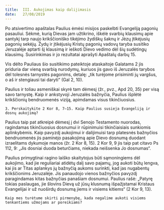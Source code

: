 ```yaml
---
title:  III. Aukojimas kaip dalijimasis
date:   27/08/2019
---
```


Po atsivertimo apaštalas Paulius ėmėsi misijos paskelbti Evangeliją pagonių pasauliui. Sėkmė, kurią Dievas jam užtikrino, iškėlė svarbių klausimų apie santykį tarp naujo krikščioniško tikėjimo žydiškų šaknų ir Jėzų įtikėjusių pagonių sekėjų. Žydų ir įtikėjusių Kristų pagonių vadovų taryba susitiko Jeruzalėje aptarti šį klausimą ir ieškoti Dievo vedimo dėl šių sudėtingų klausimų. Susirinkimas ir jo rezultatai aprašyti Apaštalų darbų 15.

Vis dėlto Pauliaus šio susitikimo pateiktoje ataskaitoje Galatams 2 jis priduria dar vieną svarbią nurodymų, kuriuos jis gavo iš Jeruzalės tarybos dėl tolesnės tarnystės pagonims, detalę: „tik turėjome prisiminti jų vargšus, o aš ir stengiausi tai daryti“ (Gal 2, 10).

Paulius ir toliau asmeniškai skyrė tam dėmesį (žr., pvz., Apd 20, 35) per visą savo tarnystę. Kaip ir ankstyvoji Jeruzalės bažnyčia, Paulius išplėtė krikščionių bendruomenės viziją, apimdamas visus tikinčiuosius.

`3. Perskaitykite 2 Kor 8, 7–15. Kaip Paulius susieja Evangeliją ir dosnų aukojimą?`

Paulius taip pat atkreipė dėmesį į dvi Senojo Testamento nuorodas, ragindamas tikinčiuosius dosnumui ir rūpinimuisi tikinčiaisiais sunkiomis aplinkybėmis. Kaip pavyzdį aukojimui ir dalijimuisi tarp platesnės bažnyčios bendruomenės jis paminėjo pasakojimą apie Dievo dosnumą duodant izraelitams dykumoje manos (žr. 2 Kor 8, 15). 2 Kor 9, 9 jis taip pat citavo Ps 112, 9: „Jis dosniai duoda beturčiams, niekada neišsenka Jo dosnumas“.

Paulius primygtinai ragino laiško skaitytojus būti sąmoningiems dėl aukojimo, kad jie reguliariai atidėtų dalį savo pajamų, jog aukoti būtų lengva, kai jis ar Titas aplankys jų bažnyčią aukoms surinkti, kad jas nugabentų krikščionims Jeruzalėje. Jis panaudojo vienos bažnyčios pavyzdį paragindamas kitas bažnyčias panašiam dosnumui. Paulius rašė: „Patyrę tokias paslaugas, jie šlovins Dievą už jūsų klusnumą išpažįstamai Kristaus Evangelijai ir už nuoširdų dosnumą jiems ir visiems kitiems“ (2 Kor 9, 13).

`Kaip mes turėtume skirti pirmenybę, kada negalime aukoti visiems tenkantiems užmojams ar poreikiams?`
